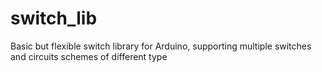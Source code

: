 # switch_lib
Basic but flexible switch library for Arduino, supporting multiple switches and circuits schemes of different type
